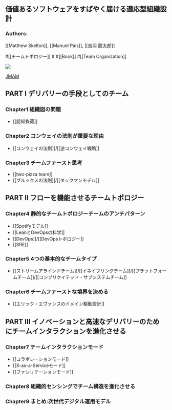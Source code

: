 ## 価値あるソフトウェアをすばやく届ける適応型組織設計

### Authors:
[[Matthew Skelton]], [[Manuel Pais]], [[吉羽 龍太郎]]

#[[チームトポロジー]] # #[[Book]] #[[Team Organization]]

![](https://pub.jmam.co.jp//images/book/593881.jpg)

[JMAM](https://pub.jmam.co.jp/book/b593881.html)

## PART I デリバリーの手段としてのチーム
### Chapter1 組織図の問題
- [[認知負荷]]
### Chapter2 コンウェイの法則が重要な理由
- [[コンウェイの法則]]/[[逆コンウェイ戦略]]
### Chapter3 チームファースト思考
- [[two-pizza team]]
- [[ブルックスの法則]]/[[タックマンモデル]]

## PART Ⅱ フローを機能させるチームトポロジー
### Chapter4 静的なチームトポロジーチームのアンチパターン
- [[Spotifyモデル]]
- [[LeanとDevOpsの科学]]
- [[DevOps]]/[[DevOpsトポロジー]]
- [[SRE]]
### Chapter5 4つの基本的なチームタイプ
- [[ストリームアラインドチーム]]/[[イネイブリングチーム]]/[[プラットフォームチーム]]/[[コンプリケイテッド・サブシステムチーム]]
### Chapter6 チームファーストな境界を決める
- [[エリック・エヴァンスのドメイン駆動設計]]

## PART Ⅲ イノベーションと高速なデリバリーのため にチームインタラクションを進化させる
### Chapter7 チームインタラクションモード
- [[コラボレーションモード]]
- [[X-as-a-Serviceモード]]
- [[ファシリテーションモード]]
### Chapter8 組織的センシングでチーム構造を進化させる
### Chapter9 まとめ:次世代デジタル運用モデル
